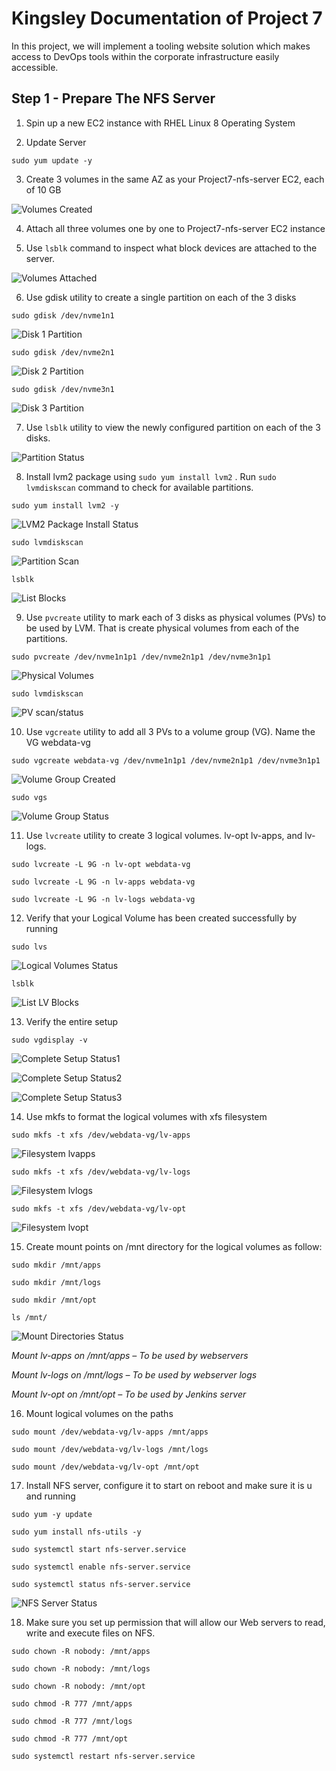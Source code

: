 # Kingsley Documentation of Project 7

In this project, we will implement a tooling website solution which makes access to DevOps tools within the corporate infrastructure easily accessible.

## Step 1 - Prepare The NFS Server

1. Spin up a new EC2 instance with RHEL Linux 8 Operating System

2. Update Server

`sudo yum update -y`

3. Create 3 volumes in the same AZ as your Project7-nfs-server EC2, each of 10 GB

![Volumes Created](./images/volumes-created.jpg)

4. Attach all three volumes one by one to Project7-nfs-server  EC2 instance

5. Use `lsblk` command to inspect what block devices are attached to the server.

![Volumes Attached](./images/volumes-attached.jpg)

6.  Use gdisk utility to create a single partition on each of the 3 disks

`sudo gdisk /dev/nvme1n1`

![Disk 1 Partition](./images/disk1-partition.jpg)

`sudo gdisk /dev/nvme2n1`

![Disk 2 Partition](./images/disk2-partition.jpg)

`sudo gdisk /dev/nvme3n1`

![Disk 3 Partition](./images/disk3-partition.jpg)

7. Use `lsblk` utility to view the newly configured partition on each of the 3 disks.

![Partition Status](./images/partition-status.jpg)

8. Install lvm2 package using `sudo yum install lvm2` . Run `sudo lvmdiskscan` command to check for available partitions.

`sudo yum install lvm2 -y`

![LVM2 Package Install Status](./images/lvm2-package-install-status.jpg)

`sudo lvmdiskscan`

![Partition Scan](./images/partition-scan.jpg)

`lsblk`

![List Blocks](./images/list-blocks.jpg)

9. Use `pvcreate` utility to mark each of 3 disks as physical volumes (PVs) to be used by LVM. That is create physical volumes from each of the partitions.

`sudo pvcreate /dev/nvme1n1p1 /dev/nvme2n1p1 /dev/nvme3n1p1`

![Physical Volumes](./images/physical-volumes.jpg)

`sudo lvmdiskscan`

![PV scan/status](./images/pv-scan-status.jpg)

10. Use `vgcreate` utility to add all 3 PVs to a volume group (VG). Name the VG webdata-vg

`sudo vgcreate webdata-vg /dev/nvme1n1p1 /dev/nvme2n1p1 /dev/nvme3n1p1`

![Volume Group Created](./images/volume-group-created.jpg)

`sudo vgs`

![Volume Group Status](./images/volume-group-status.jpg)

11. Use `lvcreate` utility to create 3 logical volumes.  lv-opt lv-apps, and lv-logs.

`sudo lvcreate -L 9G -n lv-opt webdata-vg`

`sudo lvcreate -L 9G -n lv-apps webdata-vg`

`sudo lvcreate -L 9G -n lv-logs webdata-vg`

12. Verify that your Logical Volume has been created successfully by running 

`sudo lvs`

![Logical Volumes Status](./images/logical-volumes-status.jpg)

`lsblk`

![List LV Blocks](./images/list-lv-blocks.jpg)

13. Verify the entire setup

`sudo vgdisplay -v`

![Complete Setup Status1](./images/complete-setup-status1.jpg)

![Complete Setup Status2](./images/complete-setup-status2.jpg)

![Complete Setup Status3](./images/complete-setup-status3.jpg)

14. Use mkfs to format the logical volumes with xfs filesystem

`sudo mkfs -t xfs /dev/webdata-vg/lv-apps`

![Filesystem lvapps](./images/filesystem-lv-apps.jpg)

`sudo mkfs -t xfs /dev/webdata-vg/lv-logs`

![Filesystem lvlogs](./images/filesystem-lv-logs.jpg)

`sudo mkfs -t xfs /dev/webdata-vg/lv-opt`

![Filesystem lvopt](./images/filesystem-lv-opt.jpg)

15. Create mount points on /mnt directory for the logical volumes as follow:

`sudo mkdir /mnt/apps`

`sudo mkdir /mnt/logs`

`sudo mkdir /mnt/opt`

`ls /mnt/`

![Mount Directories Status](./images/mount-directories-created.jpg)

*Mount lv-apps on /mnt/apps – To be used by webservers*

*Mount lv-logs on /mnt/logs – To be used by webserver logs*

*Mount lv-opt on /mnt/opt – To be used by Jenkins server*

16. Mount logical volumes on the paths

`sudo mount /dev/webdata-vg/lv-apps /mnt/apps`

`sudo mount /dev/webdata-vg/lv-logs /mnt/logs`

`sudo mount /dev/webdata-vg/lv-opt /mnt/opt`

17. Install NFS server, configure it to start on reboot and make sure it is u and running

`sudo yum -y update`

`sudo yum install nfs-utils -y`

`sudo systemctl start nfs-server.service`

`sudo systemctl enable nfs-server.service`

`sudo systemctl status nfs-server.service`

![NFS Server Status](./images/nfs-server-status.jpg)

18. Make sure you set up permission that will allow our Web servers to read, write and execute files on NFS.

`sudo chown -R nobody: /mnt/apps`

`sudo chown -R nobody: /mnt/logs`

`sudo chown -R nobody: /mnt/opt`

`sudo chmod -R 777 /mnt/apps`

`sudo chmod -R 777 /mnt/logs`

`sudo chmod -R 777 /mnt/opt`

`sudo systemctl restart nfs-server.service`

